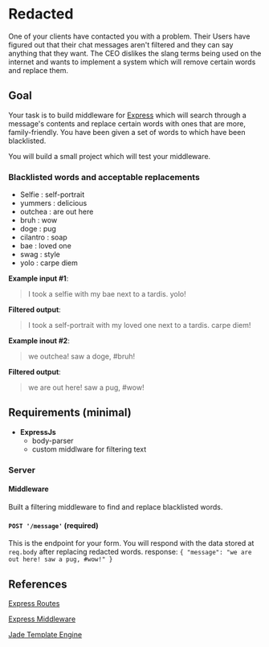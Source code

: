 
# Redacted

One of your clients have contacted you with a problem. Their Users have figured out that their chat messages aren't filtered and they can say anything that they want. The CEO dislikes the slang terms being used on the internet and wants to implement a system which will remove certain words and replace them.

## Goal
Your task is to build middleware for [Express](http://expressjs.com/4x/api.html) which will search through a message's contents and replace certain words with ones that are more, family-friendly. You have been given a set of words to which have been blacklisted.

You will build a small project which will test your middleware.

### Blacklisted words and acceptable replacements
- Selfie : self-portrait
- yummers : delicious
- outchea : are out here
- bruh : wow
- doge : pug
- cilantro : soap
- bae : loved one
- swag : style
- yolo : carpe diem

**Example input #1**:
> I took a selfie with my bae next to a tardis. yolo!

**Filtered output**:
> I took a self-portrait with my loved one next to a tardis. carpe diem!

**Example inout #2**:
> we outchea! saw a doge, #bruh!

**Filtered output**:
> we are out here! saw a pug, #wow!

## Requirements (minimal)
- **ExpressJs**
	- body-parser
	- custom middlware for filtering text

### Server

#### Middleware
Built a filtering middleware to find and replace blacklisted words.

#### `POST '/message'` (required)
This is the endpoint for your form. You will respond with the data stored at `req.body` after replacing redacted words. response: `{ "message": "we are out here! saw a pug, #wow!" }`

## References
[Express Routes](http://expressjs.com/guide/routing.html#express-router)

[Express Middleware](http://expressjs.com/guide/using-middleware.html)

[Jade Template Engine](http://jade-lang.com/)



